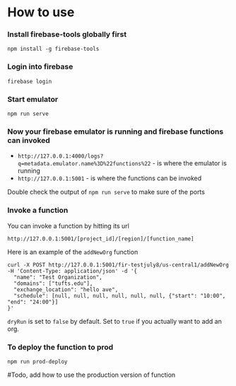 # How to use

### Install firebase-tools globally first

```
npm install -g firebase-tools
```

### Login into firebase

```
firebase login
```

### Start emulator

```
npm run serve
```

### Now your firebase emulator is running and firebase functions can invoked

- `http://127.0.0.1:4000/logs?q=metadata.emulator.name%3D%22functions%22` - is where the emulator is running
- `http://127.0.0.1:5001` - is where the functions can be invoked

Double check the output of `npm run serve` to make sure of the ports

### Invoke a function

You can invoke a function by hitting its url

```
http://127.0.0.1:5001/[project_id]/[region]/[function_name]
```

Here is an example of the `addNewOrg` function

```
curl -X POST http://127.0.0.1:5001/fir-testjuly8/us-central1/addNewOrg -H 'Content-Type: application/json' -d '{
  "name": "Test Organization",
  "domains": ["tufts.edu"], 
  "exchange_location": "hello ave", 
  "schedule": [null, null, null, null, null, null, {"start": "10:00", "end": "24:00"}]
}'
```

`dryRun` is set to `false` by default. Set to `true` if you actually want to add an org.

### To deploy the function to prod

```
npm run prod-deploy
```

#Todo, add how to use the production version of function 
